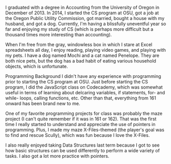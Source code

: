 I graduated with a degree in Accounting from the University of Oregon in December of 2013. In 2014, I started the CS program at OSU, got a job at the Oregon Public Utility Commission, got married, bought a house with my husband, and got a dog. Currently, I'm having a blissfully uneventful year so far and enjoying my study of CS (which is perhaps more difficult but a thousand times more interesting than accounting). 

When I'm free from the gray, windowless box in which I stare at Excel spreadsheets all day, I enjoy reading, playing video games, and playing with my pets. I have a dog named Mochi and a cat named Penelope. They are both nice pets, but the dog has a bad habit of eating various household objects, which is unfortunate.

Programming Background
I didn't have any experience with programming prior to starting the CS program at OSU. Just before starting the CS program, I did the JavaScript class on Codecademy, which was somewhat useful in terms of learning about delcaring variables, if statements, for- and while- loops, calling functions, etc. Other than that, everything from 161 onward has been brand new to me.

One of my favorite programming projects for class was probably the maze project (I can't quite remember if it was in 161 or 162). That was the first time I really started to understand and appreciate the use of pointers in programming. Plus, I made my maze X-Files-themed (the player's goal was to find and rescue Scully), which was fun because I love the X-Files.

I also really enjoyed taking Data Structures last term because I got to see how basic structures can be used differently to perform a wide variety of tasks. I also got a lot more practice with pointers. 